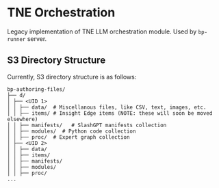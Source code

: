 # TNE Orchestration

Legacy implementation of TNE LLM orchestration module. Used by `bp-runner` server.

## S3 Directory Structure

Currently, S3 directory structure is as follows:

```
bp-authoring-files/
├── d/ 
│ ├── <UID 1> 
│ │ ├── data/  # Miscellanous files, like CSV, text, images, etc.
│ │ ├── items/ # Insight Edge items (NOTE: these will soon be moved elsewhere)
│ │ ├── manifests/   # SlashGPT manifests collection
│ │ ├── modules/  # Python code collection
│ │ ├── proc/  # Expert graph collection
│ ├── <UID 2> 
│ │ ├── data/
│ │ ├── items/
│ │ ├── manifests/ 
│ │ ├── modules/ 
│ │ ├── proc/ 
...
